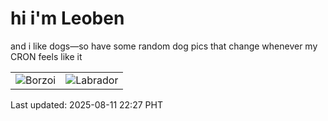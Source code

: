 # hi i'm Leoben

and i like dogs—so have some random dog pics that change whenever my CRON feels like it

|  |  |
|--------|----------|
| ![Borzoi](https://random-dog-vercel.vercel.app/api/random-borzoi?v=1754922422) | ![Labrador](https://random-dog-vercel.vercel.app/api/random-labrador?v=1754922422) |

Last updated: 2025-08-11 22:27 PHT
